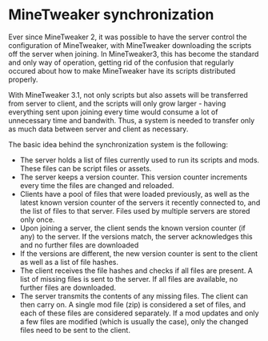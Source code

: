 # MineTweaker synchronization

Ever since MineTweaker 2, it was possible to have the server control the configuration of MineTweaker, with MineTweaker downloading the scripts off the server when joining. In MineTweaker3, this has become the standard and only way of operation, getting rid of the confusion that regularly occured about how to make MineTweaker have its scripts distributed properly.

With MineTweaker 3.1, not only scripts but also assets will be transferred from server to client, and the scripts will only grow larger - having everything sent upon joining every time would consume a lot of unnecessary time and bandwith. Thus, a system is needed to transfer only as much data between server and client as necessary.

The basic idea behind the synchronization system is the following:

* The server holds a list of files currently used to run its scripts and mods. These files can be script files or assets.
* The server keeps a version counter. This version counter increments every time the files are changed and reloaded.
* Clients have a pool of files that were loaded previously, as well as the latest known version counter of the servers it recently connected to, and the list of files to that server. Files used by multiple servers are stored only once.
* Upon joining a server, the client sends the known version counter (if any) to the server. If the versions match, the server acknowledges this and no further files are downloaded
* If the versions are different, the new version counter is sent to the client as well as a list of file hashes.
* The client receives the file hashes and checks if all files are present. A list of missing files is sent to the server. If all files are available, no further files are downloaded.
* The server transmits the contents of any missing files. The client can then carry on.
A single mod file (zip) is considered a set of files, and each of these files are considered separately. If a mod updates and only a few files are modified (which is usually the case), only the changed files need to be sent to the client.